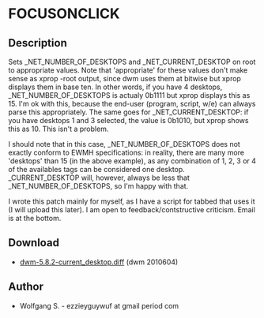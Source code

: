 # FOCUSONCLICK

## Description

 Sets \_NET\_NUMBER\_OF\_DESKTOPS and \_NET\_CURRENT\_DESKTOP on root to appropriate
 values. Note that 'appropriate' for these values don't make sense as xprop
 -root output, since dwm uses them at bitwise but xprop displays them in base
 ten. In other words, if you have 4 desktops, \_NET\_NUMBER\_OF\_DESKTOPS is actualy
 0b1111 but xprop displays this as 15. I'm ok with this, because the end-user
 (program, script, w/e) can always parse this appropriately. The same goes for
 \_NET\_CURRENT\_DESKTOP: if you have desktops 1 and 3 selected, the value is
 0b1010, but xprop shows this as 10. This isn't a problem.

 I should note that in this case, \_NET\_NUMBER\_OF\_DESKTOPS does not exactly
 conform to EWMH specifications: in reality, there are many more 'desktops' than
 15 (in the above example), as any combination of 1, 2, 3 or 4 of the availables
 tags can be considered one desktop. \_CURRENT\_DESKTOP will, however, always be
 less that \_NET\_NUMBER\_OF\_DESKTOPS, so I'm happy with that.

 I wrote this patch mainly for myself, as I have a script for tabbed that uses
 it (I will upload this later). I am open to feedback/contstructive criticism.
 Email is at the bottom.

## Download

 * [dwm-5.8.2-current_desktop.diff](dwm-5.8.2-current_desktop.diff) (dwm 2010604)

## Author

 * Wolfgang S. - ezzieyguywuf at gmail period com
